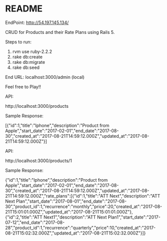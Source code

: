 # README

EndPoint: http://54.197.145.134/

CRUD for Products and their Rate Plans using Rails 5.

Steps to run:

1. rvm use ruby-2.2.2
2. rake db:create
3. rake db:migrate
4. rake db:seed

End URL: localhost:3000/admin (local)

Feel free to Play!!

API:

http://localhost:3000/products

Sample Response:

[{"id":1,"title":"Iphone","description":"Product from Apple","start_date":"2017-02-01","end_date":"2017-08-30","created_at":"2017-08-21T14:59:12.000Z","updated_at":"2017-08-21T14:59:12.000Z"}]

API:

http://localhost:3000/products/1

Sample Response:

{"id":1,"title":"Iphone","description":"Product from Apple","start_date":"2017-02-01","end_date":"2017-08-30","created_at":"2017-08-21T14:59:12.000Z","updated_at":"2017-08-21T14:59:12.000Z","rate_plans":[{"id":1,"title":"ATT Next","description":"ATT Next Plan","start_date":"2017-08-01","end_date":"2017-08-30","product_id":1,"recurrence":"monthly","price":20,"created_at":"2017-08-21T15:01:01.000Z","updated_at":"2017-08-21T15:01:01.000Z"},{"id":2,"title":"ATT Next1","description":"ATT Next Plan1","start_date":"2017-07-12","end_date":"2017-08-28","product_id":1,"recurrence":"quarterly","price":10,"created_at":"2017-08-21T15:02:32.000Z","updated_at":"2017-08-21T15:02:32.000Z"}]}
